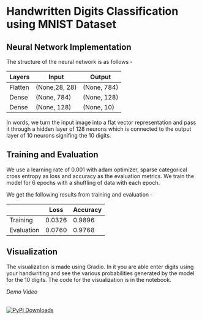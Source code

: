 # Handwritten Digits Classification using MNIST Dataset
## Neural Network Implementation
The structure of the neural network is as follows -

| Layers	| Input		| Output 	|
| ------------- | ------------- | ------------- |
| Flatten	| (None,28, 28)	| (None, 784)	|
| Dense 	| (None, 784)	| (None, 128)	|
| Dense 	| (None, 128) 	| (None, 10)	|

In words, we turn the input image into a flat vector representation and pass it through a hidden layer of 128 neurons which is connected to the output layer of 10 neurons signifing the 10 digits.

## Training and Evaluation
We use a learning rate of 0.001 with adam optimizer, sparse categorical cross entropy as loss and accuracy as the evaluation metrics. We train the model for 6 epochs with a shuffling of data with each epoch.

We get the following results from training and evaluation -

| 		| Loss 		| Accuracy	|
| ------------- | ------------- | ------------- |
| Training 	| 0.0326 	| 0.9896 	|
| Evaluation 	| 0.0760 	| 0.9768 	|

## Visualization
The visualization is made using Gradio. In it you are able enter digits using your handwriting and see the various probabilities generated by the model for the 10 digits. The code for the visualization is in the notebook.

*Demo Video*


<br>[![PyPI Downloads](https://img.shields.io/badge/Made%20with%20%F0%9F%92%96%20by-Chirag-brightgreen?style=for-the-badge&logo=appveyor)](
https://github.com/DuanBoomer)

